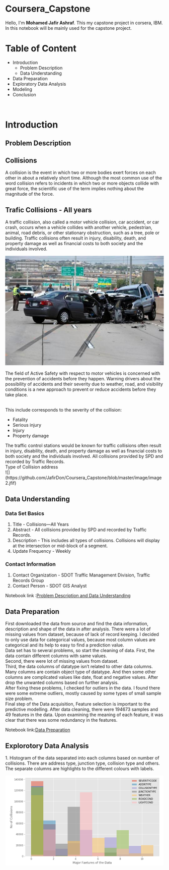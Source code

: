 # Coursera_Capstone
Hello, I'm **Mohamed Jafir Ashraf**. This my capstone project in corsera, IBM. In this notebook will be mainly used for the capstone project.

# Table of Content
<ul>
 <li>Introduction
  <ul><li>Problem Description</li>
   <li>Data Understanding</li></ul>
 </li>
 <li>Data Preparation</li>
 <li>Exploratory Data Analysis</li>
 <li>Modeling</li>
 <li>Conclusion</li>
</ul>

<br>
<h1>Introduction</h1>
<h2>Problem Description</h2>

## Collisions
A collision is the event in which two or more bodies exert forces on each other in about a relatively short time. Although the most common use of the word collision refers to incidents in which two or more objects collide with great force, the scientific use of the term implies nothing about the magnitude of the force.

## Trafic Collisions - All years

A traffic collision, also called a motor vehicle collision, car accident, or car crash, occurs when a vehicle collides with another vehicle, pedestrian, animal, road debris, or other stationary obstruction, such as a tree, pole or building. Traffic collisions often result in injury, disability, death, and property damage as well as financial costs to both society and the individuals involved.

![](image/image1.jpg)

The field of Active Safety with respect to motor vehicles is concerned with the prevention of accidents before they happen. Warning drivers about the possibility of accidents and their severity due to weather, road, and visibility conditions is a new approach to prevent or reduce accidents before they take place.

 <br>
This include corresponds to the severity of the collision: 
 <ul><li>Fatality </li>
    <li> Serious injury </li>
    <li> Injury</li>
 <li>Property damage </li>
</ul>
The traffic control stations would be known for traffic collisions often result in injury, disability, death, and property damage as well as financial costs to both society and the individuals involved. All collisions provided by SPD and recorded by Traffic Records.
<br>
Type of Collision address
<br>
![](https://github.com/JafirDon/Coursera_Capstone/blob/master/image/image2.jfif)

<h2>Data Understanding</h2>
 <h3>Data Set Basics</h3>
<ol>
 <li>Title - Collisions—All Years</li>
 <li>Abstract - All collisions provided by SPD and recorded by Traffic Records. </li>
 <li>Description - This includes all types of collisions. Collisions will display at the intersection or mid-block of a segment. </li>
 <li>Update Frequency - Weekly </li>
</ol>
 <h3>Contact Information</h3>
<ol>
 <li>Contact Organization - SDOT Traffic Management Division, Traffic Records Group </li>
 <li>Contact Person - SDOT GIS Analyst</li>
</ol>
Notebook link :<a href='https://github.com/JafirDon/Coursera_Capstone/blob/master/code/Problem%20description%20and%20Data%20Understanding%20.ipynb'>Problem Description and Data Understanding</a>

<h2>Data Preparation</h2>
First downloaded the data from source and find the data information, description and shape of the data in after analysis. There were a lot of missing values from dataset, because of lack of record keeping. I decided to only use data for categorical values, because most column values are categorical and its help to easy to find a prediction value.
<br>Data set has to several problems, so start the cleaning of data. First, the data contain different columns with same values.
<br>Second, there were lot of missing values from dataset.
<br>Third, the data columns of datatype isn’t related to other data columns. Many columns are contain object type of datatype. And then some other columns are complicated values like date, float and negative values. After drop the unwanted columns based on further analysis.
<br>After fixing these problems, I checked for outliers in the data. I found there were some extreme outliers, mostly caused by some types of small sample size problem.
<br>Final step of the Data acquisition, Feature selection is important to the predictive modelling. After data cleaning, there were 194673 samples and 49 features in the data. Upon examining the meaning of each feature, it was clear that there was some redundancy in the features.

Notebook link:<a href='https://github.com/JafirDon/Coursera_Capstone/blob/master/code/Data%20Preparation%20.ipynb'>Data Preparation</a>

<h2>Explorotory Data Analysis</h2>
1. Histogram of the data separated into each columns based on number of collisions. There are address type, junction type, collision type and others. The separate columns are highlights to the different colours with labels.

![](image/image3.png)
